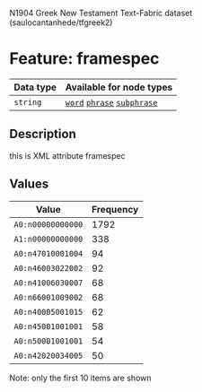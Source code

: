 <p>N1904 Greek New Testament Text-Fabric dataset (saulocantanhede/tfgreek2)</p>

<h1>Feature: framespec</h1>

<table>
<thead>
<tr>
  <th>Data type</th>
  <th>Available for node types</th>
</tr>
</thead>
<tbody>
<tr>
  <td><code>string</code></td>
  <td><A HREF="featurebynodetype.md#word"><code>word</code></A> <A HREF="featurebynodetype.md#phrase"><code>phrase</code></A> <A HREF="featurebynodetype.md#subphrase"><code>subphrase</code></A></td>
</tr>
</tbody>
</table>

<h2>Description</h2>

<p>this is XML attribute framespec</p>

<h2>Values</h2>

<table>
<thead>
<tr>
  <th>Value</th>
  <th>Frequency</th>
</tr>
</thead>
<tbody>
<tr>
  <td><code>A0:n00000000000</code></td>
  <td>1792</td>
</tr>
<tr>
  <td><code>A1:n00000000000</code></td>
  <td>338</td>
</tr>
<tr>
  <td><code>A0:n47010001004</code></td>
  <td>94</td>
</tr>
<tr>
  <td><code>A0:n46003022002</code></td>
  <td>92</td>
</tr>
<tr>
  <td><code>A0:n41006030007</code></td>
  <td>68</td>
</tr>
<tr>
  <td><code>A0:n66001009002</code></td>
  <td>68</td>
</tr>
<tr>
  <td><code>A0:n40005001015</code></td>
  <td>62</td>
</tr>
<tr>
  <td><code>A0:n45001001001</code></td>
  <td>58</td>
</tr>
<tr>
  <td><code>A0:n50001001001</code></td>
  <td>54</td>
</tr>
<tr>
  <td><code>A0:n42020034005</code></td>
  <td>50</td>
</tr>
</tbody>
</table>

<p>Note: only the first 10 items are shown</p>
